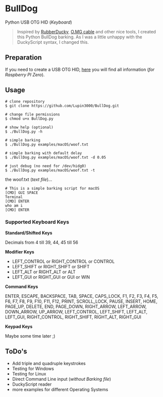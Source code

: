 # BullDog

Python USB OTG HID (_Keyboard_)

> Inspired by [RubberDucky](https://shop.hak5.org/products/usb-rubber-ducky-deluxe), [O.MG cable](https://mg.lol/blog/omg-cable/) and other nice tools, I created this Python BullDog barking. As I was a little unhappy with the DuckyScript syntax, I changed this.

## Preparation

If you need to create a USB OTG HID, [here](https://github.com/Lupin3000/Raspberry-PI-Tutorials) you will find all information (_for Raspberry PI Zero_).

## Usage

```shell
# clone repository
$ git clone https://github.com/Lupin3000/BullDog.git

# change file permissions
$ chmod u+x BullDog.py

# show help (optional)
$ ./BullDog.py -h

# simple barking
$ ./BullDog.py examples/macOS/woof.txt

# simple barking with default delay
$ ./BullDog.py examples/macOS/woof.txt -d 0.05

# just debug (no need for /dev/hidg0)
$ ./BullDog.py examples/macOS/woof.txt -t
```

the woof.txt (_text file_)...

```
# This is a simple barking script for macOS
[CMD] GUI SPACE
Terminal
[CMD] ENTER
who am i
[CMD] ENTER
```

### Supported Keyboard Keys

**Standard/Shifted Keys**

Decimals from 4 till 39, 44, 45 till 56

**Modifier Keys**

- LEFT_CONTROL or RIGHT_CONTROL or CONTROL
- LEFT_SHIFT or RIGHT_SHIFT or SHIFT
- LEFT_ALT or RIGHT_ALT or ALT
- LEFT_GUI or RIGHT_GUI or GUI or WIN

**Command Keys**

ENTER, ESCAPE, BACKSPACE, TAB, SPACE, CAPS_LOCK, F1, F2, F3, F4, F5, F6, F7, F8, F9, F10, F11, F12, PRINT, SCROLL_LOCK, 
PAUSE, INSERT, HOME, PAGE_UP, DELETE, END, PAGE_DOWN, RIGHT_ARROW, LEFT_ARROW, DOWN_ARROW, UP_ARROW, LEFT_CONTROL, 
LEFT_SHIFT, LEFT_ALT, LEFT_GUI, RIGHT_CONTROL, RIGHT_SHIFT, RIGHT_ALT, RIGHT_GUI

**Keypad Keys**

Maybe some time later ;)

## ToDo's

- Add triple and quadruple keystrokes
- Testing for Windows
- Testing for Linux
- Direct Command Line input (_without Barking file_)
- DuckyScript reader
- more examples for different Operating Systems
